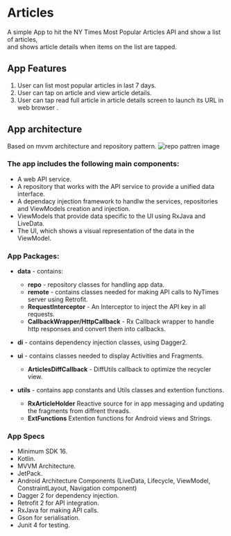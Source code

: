 # Articles

A simple App to	hit	the	NY Times	Most	Popular	Articles	API	and	show	a	list	of	articles,	
and	shows article	details	when	items	on the	list	are	tapped.


## App Features
1. User can list most popular articles in last 7 days.
2. User can tap on article and view article details.
3. User can tap read full article in article details screen to launch its URL in web browser .

## App architecture
Based on mvvm architecture and repository pattern.
![repo pattren image](https://developer.android.com/topic/libraries/architecture/images/final-architecture.png)

### The app includes the following main components:
 
* A web API service.
* A repository that works with the API service to provide a unified data interface.
* A dependacy injection framework to handlw the services, repositories and ViewModels creation and injection.
* ViewModels that provide data specific to the UI using RxJava and LiveData.
* The UI, which shows a visual representation of the data in the ViewModel.

### App Packages:
* **data** - contains:
  * **repo** -  repository classes for handling app data.
  * **remote** - contains classes needed for making API calls to NyTimes server using Retrofit.
   * **RequestInterceptor** - An Interceptor to inject the API key in all requests.
   * **CallbackWrapper/HttpCallback** - Rx Callback wrapper to handle http responses and convert them into callbacks.
    
  
* **di** - contains dependency injection classes, using Dagger2.
* **ui** - contains classes needed to display Activities and Fragments.
  * **ArticlesDiffCallback** - DiffUtils callback to optimize the recycler view.

* **utils** - contains app constants and Utils classes and extention functions.
  * **RxArticleHolder** Reactive source for in app messaging and updating the fragments from diffrent threads.
  * **ExtFunctions** Extention functions for Android views and Strings.



### App Specs
* Minimum SDK 16.
* Kotlin.
* MVVM Architecture.
* JetPack.
* Android Architecture Components (LiveData, Lifecycle, ViewModel, ConstraintLayout, Navigation component)
* Dagger 2 for dependency injection.
* Retrofit 2 for API integration.
* RxJava for making API calls.
* Gson for serialisation.
* Junit 4 for testing. 

